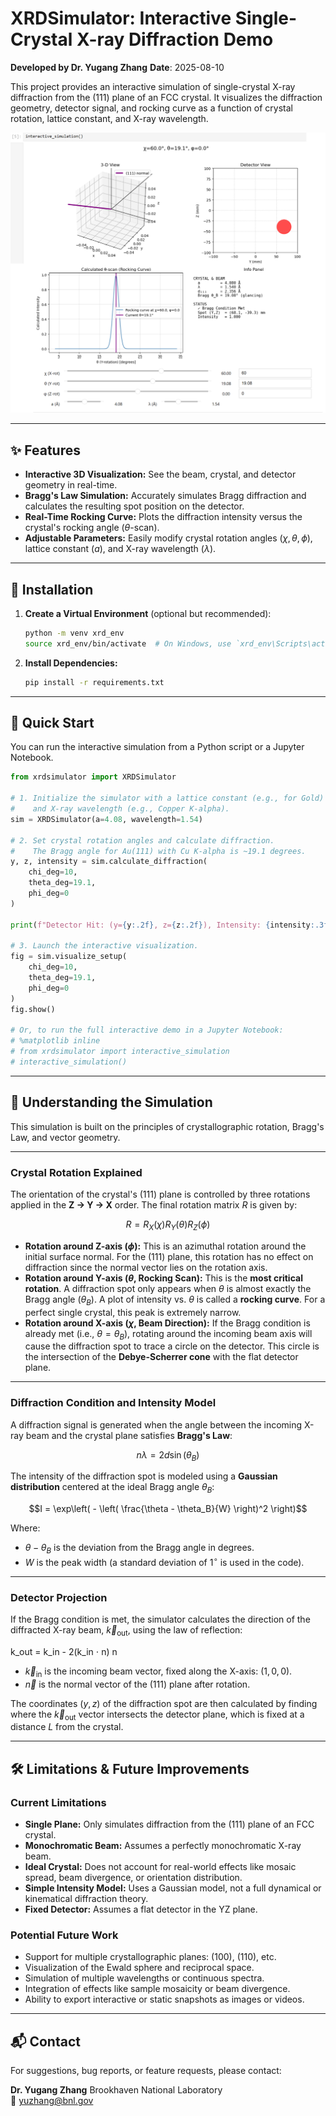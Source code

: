 # XRDSimulator: Interactive Single-Crystal X-ray Diffraction Demo

**Developed by Dr. Yugang Zhang** **Date**: 2025-08-10

This project provides an interactive simulation of single-crystal X-ray diffraction from the (111) plane of an FCC crystal. It visualizes the diffraction geometry, detector signal, and rocking curve as a function of crystal rotation, lattice constant, and X-ray wavelength.


![XRDSimulator Screenshot](./assets/simulator_screenshot.png) 

---

## ✨ Features

- **Interactive 3D Visualization:** See the beam, crystal, and detector geometry in real-time.
- **Bragg's Law Simulation:** Accurately simulates Bragg diffraction and calculates the resulting spot position on the detector.
- **Real-Time Rocking Curve:** Plots the diffraction intensity versus the crystal's rocking angle ($\theta$-scan).
- **Adjustable Parameters:** Easily modify crystal rotation angles ($\chi, \theta, \phi$), lattice constant ($a$), and X-ray wavelength ($\lambda$).

---

## 🧪 Installation

1.  **Create a Virtual Environment** (optional but recommended):
    ```bash
    python -m venv xrd_env
    source xrd_env/bin/activate  # On Windows, use `xrd_env\Scripts\activate`
    ```

2.  **Install Dependencies:**
    ```bash
    pip install -r requirements.txt
    ```

---

## 🚀 Quick Start

You can run the interactive simulation from a Python script or a Jupyter Notebook.

```python
from xrdsimulator import XRDSimulator

# 1. Initialize the simulator with a lattice constant (e.g., for Gold)
#    and X-ray wavelength (e.g., Copper K-alpha).
sim = XRDSimulator(a=4.08, wavelength=1.54)

# 2. Set crystal rotation angles and calculate diffraction.
#    The Bragg angle for Au(111) with Cu K-alpha is ~19.1 degrees.
y, z, intensity = sim.calculate_diffraction(
    chi_deg=10,
    theta_deg=19.1,
    phi_deg=0
)

print(f"Detector Hit: (y={y:.2f}, z={z:.2f}), Intensity: {intensity:.3f}")

# 3. Launch the interactive visualization.
fig = sim.visualize_setup(
    chi_deg=10,
    theta_deg=19.1,
    phi_deg=0
)
fig.show()

# Or, to run the full interactive demo in a Jupyter Notebook:
# %matplotlib inline
# from xrdsimulator import interactive_simulation
# interactive_simulation()
```

---

## 🧠 Understanding the Simulation

This simulation is built on the principles of crystallographic rotation, Bragg's Law, and vector geometry.

---

### Crystal Rotation Explained

The orientation of the crystal's (111) plane is controlled by three rotations applied in the **Z → Y → X** order. The final rotation matrix $R$ is given by:

$$R = R_X(\chi) R_Y(\theta) R_Z(\phi)$$

- **Rotation around Z-axis ($\phi$):** This is an azimuthal rotation around the initial surface normal. For the (111) plane, this rotation has no effect on diffraction since the normal vector lies on the rotation axis.
- **Rotation around Y-axis ($\theta$, Rocking Scan):** This is the **most critical rotation**. A diffraction spot only appears when $\theta$ is almost exactly the Bragg angle ($\theta_B$). A plot of intensity vs. $\theta$ is called a **rocking curve**. For a perfect single crystal, this peak is extremely narrow.
- **Rotation around X-axis ($\chi$, Beam Direction):** If the Bragg condition is already met (i.e., $\theta = \theta_B$), rotating around the incoming beam axis will cause the diffraction spot to trace a circle on the detector. This circle is the intersection of the **Debye-Scherrer cone** with the flat detector plane.

---

### Diffraction Condition and Intensity Model

A diffraction signal is generated when the angle between the incoming X-ray beam and the crystal plane satisfies **Bragg's Law**:

$$n \lambda = 2d \sin(\theta_B)$$

The intensity of the diffraction spot is modeled using a **Gaussian distribution** centered at the ideal Bragg angle $\theta_B$:

$$I = \exp\left( - \left( \frac{\theta - \theta_B}{W} \right)^2 \right)$$

Where:
- $\theta - \theta_B$ is the deviation from the Bragg angle in degrees.
- $W$ is the peak width (a standard deviation of $1^\circ$ is used in the code).

---

### Detector Projection

If the Bragg condition is met, the simulator calculates the direction of the diffracted X-ray beam, $\vec{k}_{\text{out}}$, using the law of reflection:

k_out = k_in - 2(k_in ⋅ n) n

 
- $\vec{k}_{\text{in}}$ is the incoming beam vector, fixed along the X-axis: $(1, 0, 0)$.
- $\vec{n}$ is the normal vector of the (111) plane after rotation.

The coordinates $(y, z)$ of the diffraction spot are then calculated by finding where the $\vec{k}_{\text{out}}$ vector intersects the detector plane, which is fixed at a distance $L$ from the crystal.

---

## 🛠️ Limitations & Future Improvements

### Current Limitations
- **Single Plane:** Only simulates diffraction from the (111) plane of an FCC crystal.
- **Monochromatic Beam:** Assumes a perfectly monochromatic X-ray beam.
- **Ideal Crystal:** Does not account for real-world effects like mosaic spread, beam divergence, or orientation distribution.
- **Simple Intensity Model:** Uses a Gaussian model, not a full dynamical or kinematical diffraction theory.
- **Fixed Detector:** Assumes a flat detector in the YZ plane.

### Potential Future Work
- Support for multiple crystallographic planes: (100), (110), etc.
- Visualization of the Ewald sphere and reciprocal space.
- Simulation of multiple wavelengths or continuous spectra.
- Integration of effects like sample mosaicity or beam divergence.
- Ability to export interactive or static snapshots as images or videos.

---

## 📬 Contact

For suggestions, bug reports, or feature requests, please contact:

**Dr. Yugang Zhang** Brookhaven National Laboratory  
📧 yuzhang@bnl.gov


